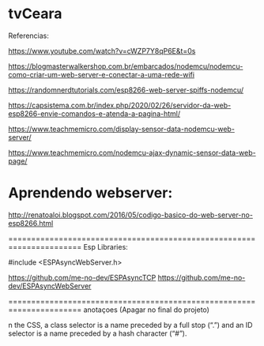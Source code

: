 # tvCeara

Referencias:

https://www.youtube.com/watch?v=cWZP7Y8qP6E&t=0s

https://blogmasterwalkershop.com.br/embarcados/nodemcu/nodemcu-como-criar-um-web-server-e-conectar-a-uma-rede-wifi

https://randomnerdtutorials.com/esp8266-web-server-spiffs-nodemcu/

https://capsistema.com.br/index.php/2020/02/26/servidor-da-web-esp8266-envie-comandos-e-atenda-a-pagina-html/

https://www.teachmemicro.com/display-sensor-data-nodemcu-web-server/

https://www.teachmemicro.com/nodemcu-ajax-dynamic-sensor-data-web-page/

# Aprendendo webserver:

http://renatoaloi.blogspot.com/2016/05/codigo-basico-do-web-server-no-esp8266.html

======================================================================
Esp Libraries:

#include <ESPAsyncWebServer.h>

https://github.com/me-no-dev/ESPAsyncTCP
https://github.com/me-no-dev/ESPAsyncWebServer

======================================================================
anotaçoes (Apagar no final do projeto)

n the CSS, a class selector is a name preceded by a full stop (“.”) and an ID selector is a name preceded by a hash character (“#”).
